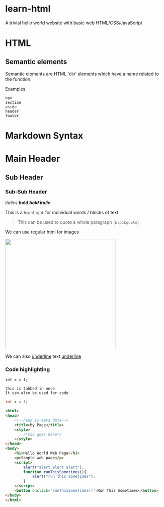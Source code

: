 # learn-html
A trivial hello world website with basic web HTML/CSS/JavaScript

# HTML

## Semantic elements

Semantic elements are HTML 'div' elements which have a name related to the function.

Examples

	nav
	section
	aside
	header
	footer

# Markdown Syntax

# Main Header
## Sub Header
### Sub-Sub Header

*italics*
**bold**
***bold italic***

This is a `highlight` for individual words / blocks of text

> This can be used to quote a whole paragraph (`blockquote`)

We can use regular html for images

<img src="https://www.c-ville.com/wp-content/uploads/2019/09/Cats-660x335.jpg" width="350"/>

We can also 
<span style="text-decoration:underline">underline</span> text
<u>underline</u>

### Code highlighting
```
int x = 1;
```
	this is tabbed in once
	It can also be used for code

```java
int x = 1;
```

```html
<html>
<head>
	<!--head is meta data-->
	<title>My Page</title>
	<style>
		/*CSS goes here*/
	</style>
</head>
<body>
	<h1>Hello World Web Page</h1>
	<p>Sample web page</p>
	<script>
		alert("alert alert alert");
		function runThisSometimes(){
			alert("run this sometimes");
		}
	</script>
	<button onclick="runThisSometimes()">Run This Sometimes</button>
</body>
</html>
```